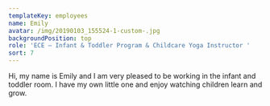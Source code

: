 ```yaml
---
templateKey: employees
name: Emily
avatar: /img/20190103_155524-1-custom-.jpg
backgroundPosition: top
role: 'ECE – Infant & Toddler Program & Childcare Yoga Instructor '
sort: 7
---
```

Hi, my name is Emily and I am very pleased to be working in the infant and toddler room. I have my own little one and enjoy watching children learn and grow.
